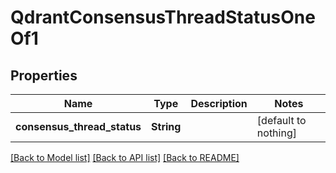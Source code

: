 # QdrantConsensusThreadStatusOneOf1


## Properties
Name | Type | Description | Notes
------------ | ------------- | ------------- | -------------
**consensus_thread_status** | **String** |  | [default to nothing]


[[Back to Model list]](../README.md#models) [[Back to API list]](../README.md#api-endpoints) [[Back to README]](../README.md)


